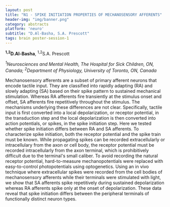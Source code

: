 ```yaml
---
layout: post
title: "N1 - SPIKE INITIATION PROPERTIES OF MECHANOSENSORY AFFERENTS"
header-img: "img/banner.png"
category: abstracts
platform: 'neuro'
subtitle: "D.Al-Basha, S.A. Prescott"
tags: brain poster-session-1
---
```

**<sup>1,2</sup>D.Al-Basha**, <sup>1,2</sup>S.A. Prescott

_<sup>1</sup>Neurosciences and Mental Health, The Hospital for Sick Children, ON,
Canada;
<sup>2</sup>Department of Physiology, University of Toronto, ON, Canada_

Mechanosensory afferents are a subset of primary afferent neurons that
encode tactile input. They are classified into rapidly adapting (RA) and
slowly adapting (SA) based on their spike pattern to sustained
mechanical stimulation. Whereas RA afferents fire transiently at the
stimulus onset and offset, SA afferents fire repetitively throughout the
stimulus. The mechanisms underlying these differences are not clear.
Specifically, tactile input is first converted into a local
depolarization, or receptor potential, in the transduction step and the
local depolarization is then converted into action potentials, or
spikes, in the spike initiation step. Here we tested whether spike
initiation differs between RA and SA afferents. To characterize spike
initiation, both the receptor potential and the spike train must be
known. While propagating spikes can be recorded extracellularly or
intracellulary from the axon or cell body, the receptor potential must
be recorded intracellularly from the axon terminal, which is
prohibitively difficult due to the terminal's small caliber. To avoid
recording the natural receptor potential, hard-to-measure
mechanopotentials were replaced with easy-to-control photopotentials
using optogenetics. Using an in vivo technique where extracellular
spikes were recorded from the cell bodies of mechanosensory afferents
while their terminals were stimulated with light, we show that SA
afferents spike repetitively during sustained depolarization whereas RA
afferents spike only at the onset of depolarization. These data reveal
that spike initiation differs between the peripheral terminals of
functionally distinct neuron types.
